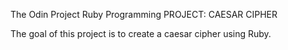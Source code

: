 The Odin Project
Ruby Programming
PROJECT: CAESAR CIPHER

The goal of this project is to create a caesar cipher using Ruby.